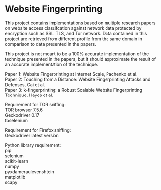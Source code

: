 # Website Fingerprinting

This project contains implementations based on multiple research papers on website access classifcation against network data protected by encryption such as SSL, TLS, and Tor network. Data contained in this project are retrieved from different profile from the same domain in comparison to data presented in the papers.

This project is not meant to be a 100% accurate implementation of the technique presented in the papers, but it should approximate the result of an accurate implementation of the technique.

Paper 1: Website Fingerprinting at Internet Scale, Pachenko et al.\
Paper 2: Touching from a Distance: Website Fingerprinting Attacks and Defenses, Cai et al.\
Paper 3: k-fingerprinting: a Robust Scalable Website Fingerprinting Technique, Hayes et al.

Requirement for TOR sniffing:\
TOR browser 7.5.6\
Geckodriver 0.17\
tbselenium

Requirement for Firefox sniffing:\
Geckodriver latest version

Python library requirement:\
pip\
selenium\
scikit-learn\
numpy\
pyxdameraulevenshtein\
matplotlib\
scapy
